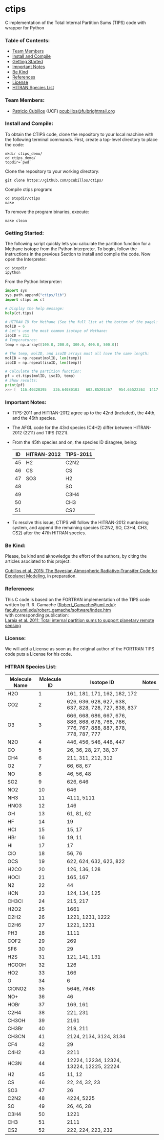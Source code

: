 # ctips
C implementation of the Total Internal Partition Sums (TIPS) code with wrapper for Python

### Table of Contents:
* [Team Members](#team-members)
* [Install and Compile](#install-and-compile)
* [Getting Started](#getting-started)
* [Important Notes](#important-notes)
* [Be Kind](#be-kind)
* [References](#references)
* [License](#license)
* [HITRAN Species List](#hitran-species-list)

### Team Members:
* [Patricio Cubillos](https://github.com/pcubillos/) (UCF) <pcubillos@fulbrightmail.org>

### Install and Compile:
To obtain the CTIPS code, clone the repository to your local machine with the following terminal commands.  First, create a top-level directory to place the code:  
```shell
mkdir ctips_demo/  
cd ctips_demo/  
topdir=`pwd`
```

Clone the repository to your working directory:  
```shell
git clone https://github.com/pcubillos/ctips/
```

Compile ctips program:
```shell
cd $topdir/ctips
make  
```

To remove the program binaries, execute:
```shell
make clean
```

### Getting Started:

The following script quickly lets you calculate the partition function for a Methane isotope from the Python Interpreter.  To begin, follow the instructions in the previous Section to install and compile the code.  Now open the Interpreter:

```shell
cd $topdir
ipython
```

From the Python Interpreter:
```python
import sys
sys.path.append("ctips/lib")
import ctips as ct

# Display the help message:
help(ct.tips)

# HITRAN ID for Methane (See the full list at the bottom of the page):
molID = 6
# Let's use the most common isotope of Methane:
isoID = 211
# Temperatures:
temp = np.array([100.0, 200.0, 300.0, 400.0, 500.0])

# The temp, molID, and isoID arrays must all have the same length:
molID = np.repeat(molID, len(temp))
isoID = np.repeat(isoID, len(temp))

# Calculate the partition function:
pf = ct.tips(molID, isoID, temp)
# Show results:
print(pf)
>>> [  116.40320395   326.64080103   602.85201367   954.65522363  1417.76400684]

```
### Important Notes:

- TIPS-2011 and HITRAN-2012 agree up to the 42nd (included), the 44th, and
  the 46th species.
- The AFGL code for the 43rd species (C4H2) differ between HITRAN-2012 (2211)
  and TIPS (1221).
- From the 45th species and on, the species ID disagree, being:

  ID  | HITRAN-2012  | TIPS-2011
  ----| -------------| ----
  45  | H2           | C2N2
  46  | CS           | CS
  47  | SO3          | H2
  48  |              | SO
  49  |              | C3H4
  50  |              | CH3
  51  |              | CS2

- To resolve this issue, CTIPS will follow the HITRAN-2012 numbering system, and append the remaining species (C2N2, SO, C3H4, CH3, CS2) after the 47th HITRAN species.

### Be Kind:

Please, be kind and aknowledge the effort of the authors, by citing the articles asociated to this project:

  [Cubillos et al. 2015: The Bayesian Atmospheric Radiative-Transifer Code for Exoplanet Modeling](), in preparation.  

### References:

This C code is based on the FORTRAN implementation of the TIPS code
written by R. R. Gamache (Robert_Gamache@uml.edu): [faculty.uml.edu/robert_gamache/software/index.htm](http://faculty.uml.edu/robert_gamache/software/index.htm#TIPS_2011)  
with corresponding publication:   
[Laraia et al. 2011: Total internal partition sums to support planetary remote sensing](http://adsabs.harvard.edu/abs/2011Icar..215..391L)  

### License:

We will add a License as soon as the original author of the FORTRAN TIPS code puts a License for his code.

### HITRAN Species List:

| Molecule Name | Molecule ID   | Isotope ID    | Notes 
| ------------- | --------------| --------------|------
| H2O           | 1             | 161, 181, 171, 162, 182, 172   |
| CO2      |  2 |    626, 636, 628, 627, 638, 637, 828, 728, 727, 838, 837 |
| O3       |  3 |    666, 668, 686, 667, 676, 886, 868, 678, 768, 786, 776, 767, 888, 887, 878, 778, 787, 777 |
| N2O      |  4 |    446, 456, 546, 448, 447                     |
| CO       |  5 |     26,  36,  28,  27,  38,  37                |
| CH4      |  6 |    211, 311, 212, 312                          |
| O2       |  7 |     66,  68,  67                               |
| NO       |  8 |     46,  56,  48                               |
| SO2      |  9 |    626, 646                                    |
| NO2      | 10 |    646                                         |
| NH3      | 11 |   4111, 5111                                   |
| HNO3     | 12 |    146                                         |
| OH       | 13 |     61,   81,  62                              |
| HF       | 14 |     19                                         |
| HCl      | 15 |     15,   17                                   |
| HBr      | 16 |     19,   11                                   |
| HI       | 17 |     17                                         |
| ClO      | 18 |     56,   76                                   |
| OCS      | 19 |    622,  624,  632,  623,  822                 |
| H2CO     | 20 |    126,  136,  128                             |
| HOCl     | 21 |    165,  167                                   |
| N2       | 22 |     44                                         |
| HCN      | 23 |    124,  134,  125                             |
| CH3Cl    | 24 |    215,  217                                   |
| H2O2     | 25 |   1661                                         |
| C2H2     | 26 |   1221, 1231, 1222                             |
| C2H6     | 27 |   1221, 1231                                   |
| PH3      | 28 |   1111                                         |
| COF2     | 29 |    269                                         |
| SF6      | 30 |     29                                         |
| H2S      | 31 |    121,  141,  131                             |
| HCOOH    | 32 |    126                                         |
| HO2      | 33 |    166                                         |
| O        | 34 |      6                                         |
| ClONO2   | 35 |   5646, 7646                                   |
| NO+      | 36 |     46                                         |
| HOBr     | 37 |    169,  161                                   |
| C2H4     | 38 |    221,  231                                   |
| CH3OH    | 39 |   2161                                         |
| CH3Br    | 40 |    219,  211                                   |
| CH3CN    | 41 |   2124, 2134, 3124, 3134                       |
| CF4      | 42 |     29                                         |
| C4H2     | 43 |   2211                                         |
| HC3N     | 44 |  12224, 12234, 12324, 13224, 12225, 22224      |
| H2       | 45 |     11,   12                                   | 
| CS       | 46 |     22,   24,     32,    23                    |
| SO3      | 47 |     26                                         | 
| C2N2     | 48 |   4224, 5225                                   | 
| SO       | 49 |     26,   46,     28                           | 
| C3H4     | 50 |   1221                                         | 
| CH3      | 51 |   2111                                         | 
| CS2      | 52 |    222,   224,   223,   232                    | 
